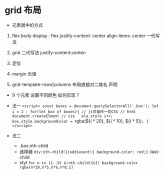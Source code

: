 # grid 布局

-  元素居中的方式
 1. flex  body display : flex   justify-content: center  align-items: center   一代写法

 2. grid  二代写法   justify-content:centen
 3. 定位
 4. margin  负值
 5.  grid-template-rows|columns
    布局直接对二维名 声明

- 9 个元素  设置不同颜色  如何实现？  
 - 法一
    `<script>
        const boxes = document.querySelectorAll('.box');
        let i = 1 ;
        for(let box of boxes){
            // js可操作一切CSS
            // html document.createElment
            // css   ele.style
            i++;
            box.style.backgroundColor = `rgba(${i * 20}, ${i * 10}, ${i * 5})`;
        }
    </script>`

 - 法二
    - .box:nth-child
    - 选择器         `div:nth-child(1|odd|event){ background-color: red;}`   :last-child
    -  styl                 `for n in (1..9)
                            &:nth-child({n})
                                background-color rgba(n*20,n*5,n*9,n*0.1)`

